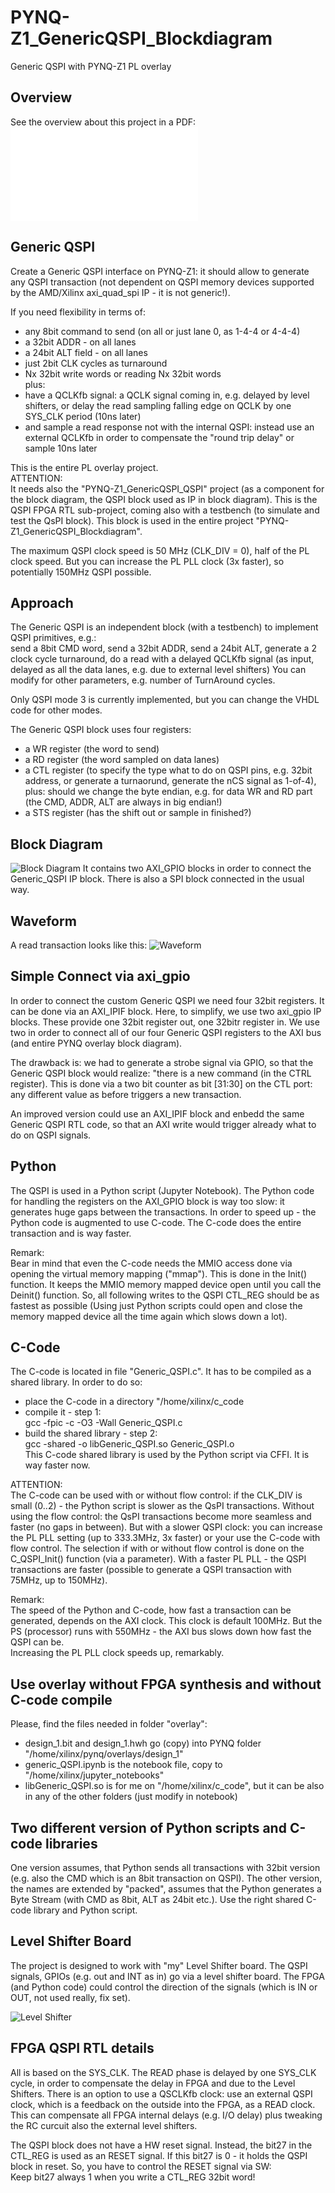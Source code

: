 # PYNQ-Z1_GenericQSPI_Blockdiagram
 Generic QSPI with PYNQ-Z1 PL overlay

## Overview
See the overview about this project in a PDF:<br>
![PDF](./PYNQ_Overview_public.pdf)

## Generic QSPI
Create a Generic QSPI interface on PYNQ-Z1: it should allow to generate
any QSPI transaction (not dependent on QSPI memory devices supported by
the AMD/Xilinx axi_quad_spi IP - it is not generic!).

If you need flexibility in terms of:
* any 8bit command to send (on all or just lane 0, as 1-4-4 or 4-4-4)
* a 32bit ADDR - on all lanes
* a 24bit ALT field - on all lanes
* just 2bit CLK cycles as turnaround
* Nx 32bit write words or reading Nx 32bit words<br>
plus:<br>
* have a QCLKfb signal: a QCLK signal coming in, e.g. delayed by level shifters,
  or delay the read sampling falling edge on QCLK by one SYS_CLK period (10ns later)
* and sample a read response not with the internal QSPI: instead use an
  external QCLKfb in order to compensate the "round trip delay" or sample 10ns later

This is the entire PL overlay project.<br>
ATTENTION:<br>
It needs also the "PYNQ-Z1_GenericQSPI_QSPI" project (as a component for
the block diagram, the QSPI block used as IP in block diagram).
This is the QSPI FPGA RTL sub-project, coming also with a testbench (to simulate and test the QsPI block).
This block is used in the entire project "PYNQ-Z1_GenericQSPI_Blockdiagram".

The maximum QSPI clock speed is 50 MHz (CLK_DIV = 0), half of the PL clock speed.
But you can increase the PL PLL clock (3x faster), so potentially 150MHz QSPI possible.

## Approach
The Generic QSPI is an independent block (with a testbench) to implement
QSPI primitives, e.g.:<br>
send a 8bit CMD word, send a 32bit ADDR, send a 24bit
ALT, generate a 2 clock cycle turnaround, do a read with a delayed QCLKfb signal
(as input, delayed as all the data lanes, e.g. due to external level shifters)
You can modify for other parameters, e.g. number of TurnAround cycles.

Only QSPI mode 3 is currently implemented, but you can change the VHDL code for other modes.

The Generic QSPI block uses four registers:
* a WR register (the word to send)
* a RD register (the word sampled on data lanes)
* a CTL register (to specify the type what to do on QSPI pins, e.g. 32bit address,
  or generate a turnaorund, generate the nCS signal as 1-of-4), plus: should we change the byte endian,
  e.g. for data WR and RD part (the CMD, ADDR, ALT are always in big endian!)
* a STS register (has the shift out or sample in finished?)

## Block Diagram
![Block Diagram](./PYNQ-Z1_QSPI/design_1.png)
It contains two AXI_GPIO blocks in order to connect the Generic_QSPI IP block.
There is also a SPI block connected in the usual way.

## Waveform
A read transaction looks like this:
![Waveform](./PYNQ-Z1_QSPI/PYNQ_QSPI_RD.png)

## Simple Connect via axi_gpio
In order to connect the custom Generic QSPI we need four 32bit registers.
It can be done via an AXI_IPIF block.
Here, to simplify, we use two axi_gpio IP blocks. These provide one 32bit register
out, one 32bitr register in.
We use two in order to connect all of our four Generic QSPI registers to the AXI bus (and entire PYNQ overlay block diagram).

The drawback is: we had to generate a strobe signal via GPIO, so that the
Generic QSPI block would realize: "there is a new command (in the CTRL register).
This is done via a two bit counter as bit [31:30] on the CTL port: any different value as before triggers a new transaction.

An improved version could use an AXI_IPIF block and enbedd the same Generic QSPI
RTL code, so that an AXI write would trigger already what to do on QSPI signals.

## Python
The QSPI is used in a Python script (Jupyter Notebook). The Python code for handling the registers
on the AXI_GPIO block is way too slow: it generates huge gaps between the transactions.
In order to speed up - the Python code is augmented to use C-code. The C-code does the entire transaction and is
way faster.<br>

Remark:<br>
Bear in mind that even the C-code needs the MMIO access done via opening the virtual memory mapping ("mmap").
This is done in the Init() function. It keeps the MMIO memory mapped device open until you call the Deinit() function.
So, all following writes to the QSPI CTL_REG should be as fastest as possible (Using just Python scripts could open and close
the memory mapped device all the time again which slows down a lot).

## C-Code
The C-code is located in file "Generic_QSPI.c". It has to be compiled as a shared library.
In order to do so:
* place the C-code in a directory "/home/xilinx/c_code
* compile it - step 1:<br>
  gcc -fpic -c -O3 -Wall Generic_QSPI.c
* build the shared library - step 2:<br>
  gcc -shared -o libGeneric_QSPI.so Generic_QSPI.o<br>
This C-code shared library is used by the Python script via CFFI.
It is way faster now.<br>

ATTENTION:<br>
The C-code can be used with or without flow control: if the CLK_DIV is small (0..2) - the Python script is slower as the QsPI transactions.
Without using the flow control: the QsPI transactions become more seamless and faster (no gaps in between).
But with a slower QSPI clock: you can increase the PL PLL setting (up to 333.3MHz, 3x faster) or your use the C-code with flow control.
The selection if with or without flow control is done on the C_QSPI_Init() function (via a parameter).
With a faster PL PLL - the QSPI transactions are faster (possible to generate a QSPI transaction with 75MHz, up to 150MHz).

Remark:<br>
The speed of the Python and C-code, how fast a transaction can be generated, depends on the AXI clock. This clock is default 100MHz.
But the PS (processor) runs with 550MHz - the AXI bus slows down how fast the QSPI can be.<br>
Increasing the PL PLL clock speeds up, remarkably.

## Use overlay without FPGA synthesis and without C-code compile
Please, find the files needed in folder "overlay":
* design_1.bit and design_1.hwh go (copy) into PYNQ folder "/home/xilinx/pynq/overlays/design_1"
* generic_QSPI.ipynb is the notebook file, copy to "/home/xilinx/jupyter_notebooks"
* libGeneric_QSPI.so is for me on "/home/xilinx/c_code", but it can be also in any of the other folders (just modify in notebook)

## Two different version of Python scripts and C-code libraries
One version assumes, that Python sends all transactions with 32bit version (e.g. also the CMD which is an 8bit transaction on QSPI).
The other version, the names are extended by "packed", assumes that the Python generates a Byte Stream (with CMD as 8bit, ALT as 24bit etc.).
Use the right shared C-code library and Python script.

## Level Shifter Board
The project is designed to work with "my" Level Shifter board.
The QSPI signals, GPIOs (e.g. out and INT as in) go via a level shifter board.
The FPGA (and Python code) could control the direction of the signals (which is IN or OUT, not used really, fix set).

![Level Shifter](./PYNQ-Z1_QSPI/PYNQ_LS.jpg)

## FPGA QSPI RTL details
All is based on the SYS_CLK. The READ phase is delayed by one SYS_CLK cycle, in order to compensate the delay in FPGA and due to the
Level Shifters.
There is an option to use a QSCLKfb clock: use an external QSPI clock, which is a feedback on the outside into the FPGA, as a READ clock.
This can compensate all FPGA internal delays (e.g. I/O delay) plus tweaking the RC curcuit also the external level shifters.

The QSPI block does not have a HW reset signal. Instead, the bit27 in the CTL_REG is used as an RESET signal.
If this bit27 is 0 - it holds the QSPI block in reset. So, you have to control the RESET signal via SW:<br>
Keep bit27 always 1 when you write a CTL_REG 32bit word!


